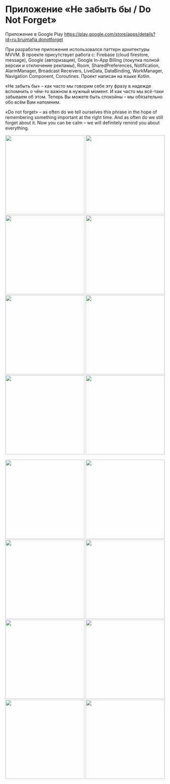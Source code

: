 # Приложение «Не забыть бы / Do Not Forget»
Приложение в Google Play https://play.google.com/store/apps/details?id=ru.bruimafia.donotforget

При разработке приложения использовался паттерн архитектуры MVVM. В проекте присутствует работа с: Firebase (cloud firestore, message), Google (авторизация), Google In-App Billing (покупка полной версии и отключение рекламы), Room, SharedPreferences, Notification, AlarmManager, Broadcast Receivers, LiveData, DataBinding, WorkManager, Navigation Component, Coroutines. Проект написан на языке Kotlin.

«Не забыть бы» – как часто мы говорим себе эту фразу в надежде вспомнить о чём-то важном в нужный момент. И как часто мы всё-таки забываем об этом. Теперь Вы можете быть спокойны – мы обязательно обо всём Вам напомним.

«Do not forget» – as often do we tell ourselves this phrase in the hope of remembering something important at the right time. And as often do we still forget about it. Now you can be calm – we will definitely remind you about everything.

<img src="/design/AppMockUp Screenshots rus/Google Pixel 3 XL (1480x2960)/Google Pixel 3 XL Screenshot 0.png" width="250"> <img src="/design/AppMockUp Screenshots rus/Google Pixel 3 XL (1480x2960)/Google Pixel 3 XL Screenshot 1.png" width="250"> <img src="/design/AppMockUp Screenshots rus/Google Pixel 3 XL (1480x2960)/Google Pixel 3 XL Screenshot 2.png" width="250"> <img src="/design/AppMockUp Screenshots rus/Google Pixel 3 XL (1480x2960)/Google Pixel 3 XL Screenshot 3.png" width="250"> <img src="/design/AppMockUp Screenshots rus/Google Pixel 3 XL (1480x2960)/Google Pixel 3 XL Screenshot 4.png" width="250"> <img src="/design/AppMockUp Screenshots rus/Google Pixel 3 XL (1480x2960)/Google Pixel 3 XL Screenshot 5.png" width="250"> <img src="/design/AppMockUp Screenshots rus/Google Pixel 3 XL (1480x2960)/Google Pixel 3 XL Screenshot 6.png" width="250"> <img src="/design/AppMockUp Screenshots rus/Google Pixel 3 XL (1480x2960)/Google Pixel 3 XL Screenshot 7.png" width="250">

<img src="/design/AppMockUp Screenshots eng/Google Pixel 3 XL (1480x2960)/Google Pixel 3 XL Screenshot 0.png" width="250"> <img src="/design/AppMockUp Screenshots eng/Google Pixel 3 XL (1480x2960)/Google Pixel 3 XL Screenshot 1.png" width="250"> <img src="/design/AppMockUp Screenshots eng/Google Pixel 3 XL (1480x2960)/Google Pixel 3 XL Screenshot 2.png" width="250"> <img src="/design/AppMockUp Screenshots eng/Google Pixel 3 XL (1480x2960)/Google Pixel 3 XL Screenshot 3.png" width="250"> <img src="/design/AppMockUp Screenshots eng/Google Pixel 3 XL (1480x2960)/Google Pixel 3 XL Screenshot 4.png" width="250"> <img src="/design/AppMockUp Screenshots eng/Google Pixel 3 XL (1480x2960)/Google Pixel 3 XL Screenshot 5.png" width="250"> <img src="/design/AppMockUp Screenshots eng/Google Pixel 3 XL (1480x2960)/Google Pixel 3 XL Screenshot 6.png" width="250"> <img src="/design/AppMockUp Screenshots eng/Google Pixel 3 XL (1480x2960)/Google Pixel 3 XL Screenshot 7.png" width="250">
